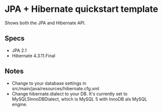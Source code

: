 # JPA + Hibernate quickstart template #
Shows both the JPA and Hibernate API.

## Specs ##
* JPA 2.1
* Hibernate 4.3.11.Final


## Notes ##
* Change to your database settings in src/main/java/resources/hibernate.cfg.xml
* Change hibernate.dialect to your DB. It's currently set to MySQL5InnoDBDialect, which is MySQL 5 with InnoDB als MySQL engine.